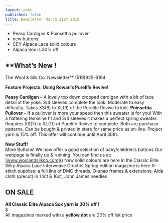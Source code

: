 ```yaml
---
layout: post
published: false
title: Newsletter March 31st 2015
---
```


-  Peasy Cardigan  & Poinsettia pullover
-  new buttons!
-  CEY Alpaca Lace solid colours
-  Alpaca Sox is 30% off

## **What’s New !
The Wool & Silk Co. Newsletter**  (519)925-6194

**Feature Projects:
Using Rowan’s Purelife Revive!**  

**Peasy Cardigan** – A lovely top down cropped cardigan with a bit of lace detail at the yoke.  3/4 sleeves complete the look. Moderate to easy difficulty.  Takes XS(6) to XL(9) of the Purelife Revive to knit. 
**Poinsettia Pullover** – If a pullover is more your speed then this sweater is for you!  With a flattering feminine fit and 3/4 sleeves it makes a perfect spring sweater. Requires XS(7) to XL(11) of Purelife Revive to complete.
Both are purchase patterns. Can be bought & printed in store for same price as on-line. Project yarn is 15% off.  This offer will continue until April 30th.

**New Stuff!**  
More Buttons!  We now offer a good selection of baby/children’s buttons
Our webpage is finally up & running. You can find us at:
       [www.woolandsilkco.com]()
New solid colours are here in the Classic Elite Silky Alpaca Lace
Interweave Crochet Spring edition magazine is here
X-stitch supplies: a full line of DMC threads, Q-snap frames & extensions, Aida cloth 
      (precut) in 14ct & 16ct, John James needles

## **ON SALE**  
   **All Classic Elite Alpaca Sox yarn is 30% off !**  
                                     &  
   All magazines marked with a **yellow dot**  are 20% off list price


